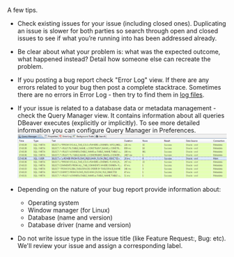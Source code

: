 A few tips.

- Check existing issues for your issue (including closed ones). Duplicating an issue is slower for both parties so search through open and closed issues to see if what you’re running into has been addressed already.
- Be clear about what your problem is: what was the expected outcome, what happened instead? Detail how someone else can recreate the problem.
- If you posting a bug report check "Error Log" view. If there are any errors related to your bug then post a complete stacktrace. Sometimes there are no errors in Error Log - then try to find them in [log files](../Log-files).
- If your issue is related to a database data or metadata management - check the Query Manager view. It contains information about all queries DBeaver executes (explicitly or implicitly). To see more detailed information you can configure Query Manager in Preferences. ![](images/qm-view.png)  

- Depending on the nature of your bug report provide information about:
   - Operating system
   - Window manager (for Linux)
   - Database (name and version)
   - Database driver (name and version)
- Do not write issue type in the issue title (like Feature Request:, Bug: etc). We'll review your issue and assign a corresponding label.
